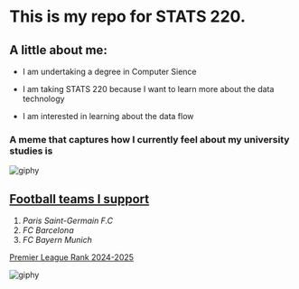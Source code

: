 # This is my repo for **STATS 220**.

## **A little about me:**

- I am undertaking a degree in Computer Sience

- I am taking STATS 220 because I want to learn more about the data technology

- I am interested in learning about the data flow

### A meme that captures how I currently feel about my university studies is

![giphy](https://github.com/user-attachments/assets/b2733b0a-cb01-4ec9-85a3-1b86fd926c4f)

 ## <ins> **Football teams I support** </ins>

1. *Paris Saint-Germain F.C*
2. *FC Barcelona*
3. *FC Bayern Munich*

<ins> [Premier League Rank 2024-2025](https://www.google.com/search?q=premier+league&sca_esv=cd25324f189e683f&ei=0DrRZ4SXCNaN4-EPzenuqQw&gs_ssp=eJzj4tDP1Tcwii9JNmD04isoSs3NTC1SyElNTC9NBQBphwiG&oq=premier&gs_lp=Egxnd3Mtd2l6LXNlcnAaAhgCIgdwcmVtaWVyKgIIADIKEC4YgAQYQxiKBTIKEAAYgAQYQxiKBTILEC4YgAQY0QMYxwEyChAAGIAEGEMYigUyChAAGIAEGEMYigUyBRAAGIAEMgUQABiABDIKEAAYgAQYQxiKBTIFEAAYgAQyBRAAGIAESJCQAVAAWOyDAXAGeACQAQCYAZACoAHbF6oBBjAuMS4xMrgBA8gBAPgBAZgCE6ACoxioAgfCAgUQLhiABMICHRAAGIAEGLQCGNQDGOUCGLcDGIoFGOoCGIoD2AEBwgILEC4YgAQYxwEYrwHCAg4QLhiABBjHARiOBRivAcICBxAuGIAEGArCAgcQABiABBgKmAMD4gMFEgExIEDxBaoaA8v2Jb0nugYECAEYB5IHBjYuMC4xM6AHrocB&sclient=gws-wiz-serp#wptab=si:APYL9bvPeBaB0Vw52DUqhQ8Vw1sW6CMq4_nXzcLxsWqAwEo-PsLDHqGjy9qzj61bl0EOyfCudg9Aeo8zjWcqeTo4JistLo2U9Zq7OztLuvhIO9nsIniPEsXO5Zwi-VL4SQ3XHTTvLjv9YuP5mJIbsb6a-dV9lXbxEucEMCBr4-kagmH8C73Uti_C-m5tOl-4wtYRV2zdQxvM) </ins>


![giphy](https://media1.giphy.com/media/v1.Y2lkPTc5MGI3NjExYmZtNm1udWp3dGozZzludTgyYjIwcGVmbmp2Y3J6NnJ4NHhwOWdlNSZlcD12MV9pbnRlcm5hbF9naWZfYnlfaWQmY3Q9Zw/Bk0CW5frw4qfS/giphy.gif)

